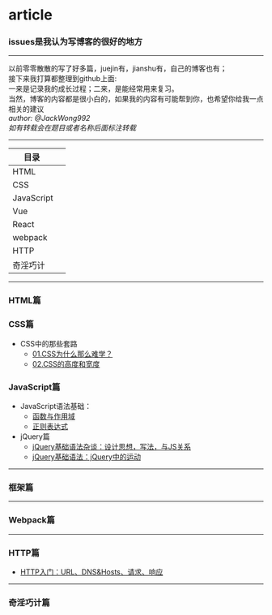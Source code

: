 # article
### issues是我认为写博客的很好的地方
---
以前零零散散的写了好多篇，juejin有，jianshu有，自己的博客也有；<br>
接下来我打算都整理到github上面:<br>
一来是记录我的成长过程；二来，是能经常用来复习。<br>
当然，博客的内容都是很小白的，如果我的内容有可能帮到你，也希望你给我一点相关的建议<br>
*author: @JackWong992*<br>
*如有转载会在题目或者名称后面标注转载*

---

| 目录       | 
| ------------- |
| HTML       | 
| CSS       | 
| JavaScript      | 
| Vue |
| React |
| webpack |
| HTTP       | 
| 奇淫巧计|

---
### HTML篇
### CSS篇
 * CSS中的那些套路<br>
    * [01.CSS为什么那么难学？](https://github.com/JackWong992/article/blob/master/css%E4%B8%AD%E7%9A%84%E9%82%A3%E4%BA%9B%E5%A5%97%E8%B7%AF/01_css%E4%B8%BA%E4%BB%80%E4%B9%88%E9%9A%BE%E5%AD%A6%EF%BC%9F.md)<br>
   * [02.CSS的高度和宽度](https://github.com/JackWong992/article/blob/master/css%E4%B8%AD%E7%9A%84%E9%82%A3%E4%BA%9B%E5%A5%97%E8%B7%AF/02_%E5%AE%BD%E5%BA%A6%E5%92%8C%E9%AB%98%E5%BA%A6.md)<br>
### JavaScript篇<br> 
 * JavaScript语法基础：<br>
   * [函数与作用域](https://github.com/JackWong992/article/blob/master/JS%E5%9F%BA%E7%A1%80%E5%85%A5%E9%97%A8/JS%E5%9F%BA%E7%A1%803%EF%BC%9A%E5%87%BD%E6%95%B0%E4%B8%8E%E4%BD%9C%E7%94%A8%E5%9F%9F.md)<br>
   * [正则表达式](https://github.com/JackWong992/article/blob/master/JS%E5%9F%BA%E7%A1%80%E5%85%A5%E9%97%A8/JS%E5%9F%BA%E7%A1%807%EF%BC%9A%E6%AD%A3%E5%88%99%E8%A1%A8%E8%BE%BE%E5%BC%8F.md)<br>
 * jQuery篇<br>
   * [jQuery基础语法杂谈：设计思想，写法，与JS关系](https://github.com/JackWong992/article/blob/master/JS%E5%9F%BA%E7%A1%80%E5%85%A5%E9%97%A8/jQuery%E5%9F%BA%E7%A1%80%E8%AF%AD%E6%B3%951.md)<br>
   * [jQuery基础语法：jQuery中的运动](https://github.com/JackWong992/article/blob/master/JS%E5%9F%BA%E7%A1%80%E5%85%A5%E9%97%A8/jQuery%E5%9F%BA%E7%A1%80%E8%AF%AD%E6%B3%955.md)<br>

---

### 框架篇

----

### Webpack篇

----

### HTTP篇
 * [HTTP入门：URL、DNS&Hosts、请求、响应](https://github.com/JackWong992/article/blob/master/http/HTTP%EF%BC%9A01%E5%85%A5%E9%97%A8.md)<br>

----

### 奇淫巧计篇






